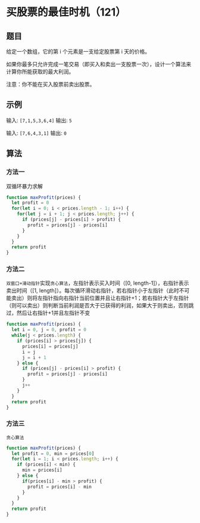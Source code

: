 # 买股票的最佳时机（121）

## 题目

给定一个数组，它的第 i 个元素是一支给定股票第 i 天的价格。

如果你最多只允许完成一笔交易（即买入和卖出一支股票一次），设计一个算法来计算你所能获取的最大利润。

注意：你不能在买入股票前卖出股票。

## 示例

输入: `[7,1,5,3,6,4]`
输出: `5`

输入: `[7,6,4,3,1]`
输出: `0`

## 算法

### 方法一

双循环暴力求解

```js
function maxProfit(prices) {
  let profit = 0
  for(let i = 0; i < prices.length - 1; i++) {
    for(let j = i + 1; j < prices.length; j++) {
      if (prices[j] - prices[i] > profit) {
        profit = prices[j] - prices[i]
      }
    }
  }
  return profit
}
```

### 方法二

`双窗口+滑动指针`实现`贪心算法`，左指针表示买入时间（[0, length-1]），右指针表示卖出时间（[1, length]）。每次循环滑动右指针，若右指针小于左指针（此时不可能卖出）则将左指针指向右指针当前位置并且让右指针+1；若右指针大于左指针（则可以卖出）则判断当前利润是否大于已获得的利润，如果大于则卖出，否则跳过，然后让右指针+1并且左指针不变

```js
function maxProfit(prices) {
  let i = 0, j = 0, profit = 0
  while(j < prices.length) {
    if (prices[i] > prices[j]) {
      prices[i] = prices[j]
      i = j
      j = i + 1
    } else {
      if (prices[j] - prices[i] > profit) {
        profit = prices[j] - prices[i]
      }
      j++
    }
  }
  return profit
}
```

### 方法三

`贪心算法`

```js
function maxProfit(prices) {
  let profit = 0, min = prices[0]
  for(let i = 1; i < prices.length; i++) {
    if (prices[i] < min) {
      min = prices[i]
    } else {
      if(prices[i] - min > profit) {
        profit = prices[i] - min
      }
    }
  }
  return profit
}
```